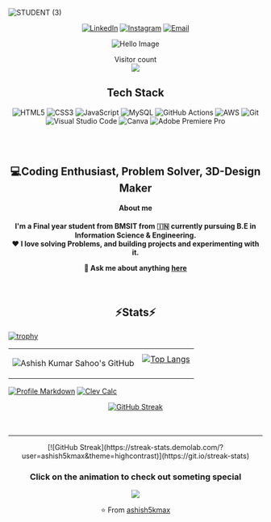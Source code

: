 ![STUDENT (3)](https://github.com/user-attachments/assets/a89e2248-b05c-41ed-a526-76db968112ee)

<p align="center">
<a href="https://www.linkedin.com/in/ashish-kumar-sahoo-260643229/ target="_blank" rel="noopener noreferrer"><img alt="LinkedIn" src="https://img.shields.io/badge/LinkedIn-Ashish%20Kumar%20Sahoo-blue?style=flat-square&logo=linkedin"></a>
<a href="https://www.instagram.com/ashish_4k_mx/" target="_blank" rel="noopener noreferrer"><img alt="Instagram" src="https://img.shields.io/badge/Instagram-ashish_kr_4k_-blue?style=flat-square&logo=instagram"></a>
<a href="mailto:ashish10112093@gmail.com" target="_blank" rel="noopener noreferrer"><img alt="Email" src="https://img.shields.io/badge/Email-ashish10112093@gmail.com-blue?style=flat-square&logo=gmail"></a>
</p>
<p align="center">
  <img src="https://github.com/user-attachments/assets/8710560e-358d-47da-86bc-cabc2b183768" alt="Hello Image" />
</p>

<p align="center"> 
  Visitor count<br>
  <img src="https://profile-counter.glitch.me/darksparks474/count.svg" />
</p>

<div align="center">
<h2>Tech Stack</h2>


![HTML5](https://img.shields.io/badge/html5-%23E34F26.svg?&style=for-the-badge&logo=html5&logoColor=white)
![CSS3](https://img.shields.io/badge/css3-%231572B6.svg?&style=for-the-badge&logo=css3&logoColor=white)
![JavaScript](https://img.shields.io/badge/javascript-%23323330.svg?&style=for-the-badge&logo=javascript&logoColor=%23F7DF1E)
![MySQL](https://img.shields.io/badge/mysql-%2300f.svg?style=for-the-badge&logo=mysql&logoColor=white)
![GitHub Actions](https://img.shields.io/badge/github%20actions-%232671E5.svg?style=for-the-badge&logo=githubactions&logoColor=white)
![AWS](https://img.shields.io/badge/Amazon_AWS-%23232F3E.svg?style=for-the-badge&logo=amazon-aws&logoColor=%23FF9900)
![Git](https://img.shields.io/badge/git-%23F05033.svg?style=for-the-badge&logo=git&logoColor=white)
![Visual Studio Code](https://img.shields.io/badge/Visual_Studio_Code-0078d7.svg?style=for-the-badge&logo=visual-studio-code&logoColor=white)
![Canva](https://img.shields.io/badge/Canva-00C4CC?style=for-the-badge&logo=canva&logoColor=white)
![Adobe Premiere Pro](https://img.shields.io/badge/Adobe%20Premiere%20Pro-9999FF?style=for-the-badge&logo=adobe%20premiere%20pro&logoColor=white)

<br/>
<br/>
  <h2>💻Coding Enthusiast, Problem Solver, 3D-Design Maker</h2>
  <p><strong>About me</strong></p>
  
  <h4>
    I'm a Final year student from BMSIT from 🇮🇳 currently pursuing B.E in Information Science & Engineering.
<div align="center">
   ❤️ I love solving Problems, and building projects and experimenting with it.
   
   💬 Ask me about anything [**here**](mailto:ashish10112093@gmail.com)
</div>
  </h4>
  <br/>
  <h2>⚡Stats⚡</h2>
</div>


[![trophy](https://github-profile-trophy.vercel.app/?username=ashish5kmax&theme=dracula&no-bg=true)](https://github.com/ryo-ma/github-profile-trophy)
<table>
  <tr>
    <td>

![Ashish Kumar Sahoo's GitHub](https://github-readme-stats.vercel.app/api?username=ashish5kmax&show=reviews,discussions_started,discussions_answered,prs_merged,prs_merged_percentage&theme=radical)
    </td>
    <td>[![Top Langs](https://github-readme-stats.vercel.app/api/top-langs/?username=ashish5kmax&theme=radical&layout=pie)](https://github.com/ashish5kmax/github-readme-stats)


    
  </tr>
</table>


[![Profile Markdown](https://github-readme-stats.vercel.app/api/pin/?username=ashish5kmax&repo=ashish5kmax&theme=dark)](https://github.com/ashish5kmax/ashish5kmax)
[![Clev Calc](https://github-readme-stats.vercel.app/api/pin/?username=ashish5kmax&repo=Clev-Calc&theme=dark)](https://github.com/ashish5kmax/Clev-Calc)
<div align="center">
    <a href="https://git.io/streak-stats">
        <img src="https://streak-stats.demolab.com/?user=ashish5kmax&theme=highcontrast" alt="GitHub Streak" />
    </a>
</div>
<br/>
<br/>
<hr/>

<div align="center">
    [![GitHub Streak](https://streak-stats.demolab.com/?user=ashish5kmax&theme=highcontrast)](https://git.io/streak-stats)
<div>
<div align="center">
  <h3> Click on the animation to check out someting special</h3>
  <a href="https://ashish5kmax.github.io/Snake-Game/" target="_blank">
    <img src="https://raw.githubusercontent.com/ashish5kmax/piyush97/master/charts/github-snake-dark.svg" />
  </a>
</div>






⭐️ From [ashish5kmax](https://github.com/ashish5kmax)

